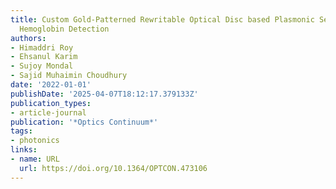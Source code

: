 ```yaml
---
title: Custom Gold-Patterned Rewritable Optical Disc based Plasmonic Sensor for Blood
  Hemoglobin Detection
authors:
- Himaddri Roy
- Ehsanul Karim
- Sujoy Mondal
- Sajid Muhaimin Choudhury
date: '2022-01-01'
publishDate: '2025-04-07T18:12:17.379133Z'
publication_types:
- article-journal
publication: '*Optics Continuum*'
tags:
- photonics
links:
- name: URL
  url: https://doi.org/10.1364/OPTCON.473106
---
```

